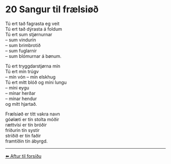 # 20 Sangur til frælsiøð

Tú ert tað fagrasta eg veit  
Tú ert tað dýrasta á foldum  
Tú ert sum stjørnurnar  
– sum vindurin  
– sum brimbrotið  
– sum fuglarnir  
– sum blómurnar á bønum.

Tú ert tryggdarstjørna mín  
Tú ert mín trúgv  
– mín vón – mín elskhug  
Tú ert mítt blóð og míni lungu  
– míni eygu  
– mínar herðar  
– mínar hendur  
og mítt hjartað.

Frælsiøð er títt vakra navn  
góølæti er tín stolta móðir  
rættvísi er tín bróðir  
friðurin tín systir  
stríðið er tín faðir  
framtíðin tín ábyrgd.

---

[⬅️ Aftur til forsíðu](../index.md)
